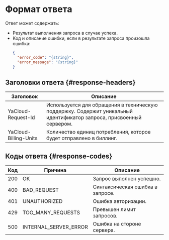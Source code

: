 # Формат ответа

Ответ может содержать:
- Результат выполнения запроса в случае успеха.
- Код и описание ошибки, если в результате запроса произошла ошибка:
  ```json
  {
    "error_code": "{string}", 
    "error_message": "{string}"
  }
  ```

## Заголовки ответа {#response-headers}

Заголовок | Описание
----- | -----
YaCloud-Request-Id | Используется для обращения в техническую поддержку. Содержит уникальный идентификатор запроса, присвоенный сервером.
YaCloud-Billing-Units | Количество единиц потребления, которое будет отправлено в биллинг.


## Коды ответа {#response-codes}

Код | Причина | Описание
----- | ----- | -----
200 | OK | Запрос выполнен успешно.
400 | BAD_REQUEST | Синтаксическая ошибка в запросе.
401 | UNAUTHORIZED | Ошибка авторизации.
429 | TOO_MANY_REQUESTS | Превышен лимит запросов.
500 | INTERNAL_SERVER_ERROR | Ошибка на стороне сервера.


